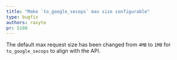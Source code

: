 ```yaml
---
title: "Make `to_google_secops` max size configurable"
type: bugfix
authors: raxyte
pr: 5108
---
```


The default max request size has been changed from `4MB` to `1MB` for
`to_google_secops` to align with the API.
